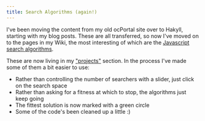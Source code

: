 ```yaml
---
title: Search Algorithms (again!)
---
```

I've been moving the content from my old ocPortal site over to Hakyll, starting with my blog posts. These are all transferred, so now I've moved on to the pages in my Wiki, the most interesting of which are the [Javascript search algorithms](/projects/optimisation/index.html).

These are now living in my ["projects"](/projects.html) section. In the process I've made some of them a bit easier to use:

 - Rather than controlling the number of searchers with a slider, just click on the search space
 - Rather than asking for a fitness at which to stop, the algorithms just keep going
 - The fittest solution is now marked with a green circle
 - Some of the code's been cleaned up a little :)
